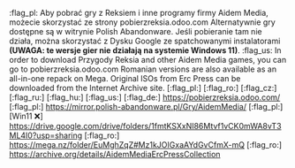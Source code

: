 :flag_pl: Aby pobrać gry z Reksiem i inne programy firmy Aidem Media, możecie skorzystać ze strony pobierzreksia.odoo.com
Alternatywnie gry dostępne są w witrynie Polish Abandonware.
Jeśli pobieranie tam nie działa, można skorzystać z Dysku Google ze spatchowanymi instalatorami **(UWAGA: te wersje gier nie działają na systemie Windows 11)**.
:flag_us: In order to download Przygody Reksia and other Aidem Media games, you can go to pobierzreksia.odoo.com
Romanian versions are also available as an all-in-one repack on Mega.
Original ISOs from Erc Press can be downloaded from the Internet Archive site.
[:flag_pl:] [:flag_ro:] [:flag_cz:] [:flag_ru:] [:flag_hu:] [:flag_us:] [:flag_de:] <https://pobierzreksia.odoo.com/>
[:flag_pl:] <https://mirror.polish-abandonware.pl/Gry/AidemMedia/>
[:flag_pl:] [Win11 :x:] <https://drive.google.com/drive/folders/1fmtKSXxNI86Mtvf1vCK0mWA8vT3ML4I0?usp=sharing>
[:flag_ro:] <https://mega.nz/folder/EuMghZqZ#Mz1kJOIGxaAYdGvCfmX-mQ>
[:flag_ro:] <https://archive.org/details/AidemMediaErcPressCollection>

